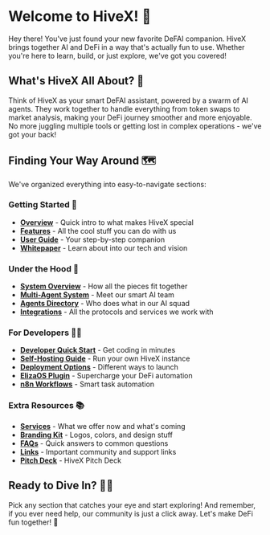 # Welcome to HiveX! 🚀

Hey there! You've just found your new favorite DeFAI companion. HiveX brings together AI and DeFi in a way that's actually fun to use. Whether you're here to learn, build, or just explore, we've got you covered!

## What's HiveX All About? 🤔

Think of HiveX as your smart DeFAI assistant, powered by a swarm of AI agents. They work together to handle everything from token swaps to market analysis, making your DeFi journey smoother and more enjoyable. No more juggling multiple tools or getting lost in complex operations - we've got your back!

## Finding Your Way Around 🗺️

We've organized everything into easy-to-navigate sections:

### Getting Started 🌟
- **[Overview](./overview.md)** - Quick intro to what makes HiveX special
- **[Features](./features.md)** - All the cool stuff you can do with us
- **[User Guide](./user-guide.md)** - Your step-by-step companion
- **[Whitepaper](./whitepaper.md)** - Learn about into our tech and vision

### Under the Hood 🔧
- **[System Overview](./system-overview.md)** - How all the pieces fit together
- **[Multi-Agent System](./multi-agent-system.md)** - Meet our smart AI team
- **[Agents Directory](./agents.md)** - Who does what in our AI squad
- **[Integrations](./integrations.md)** - All the protocols and services we work with

### For Developers 👩‍💻
- **[Developer Quick Start](./quick-start.md)** - Get coding in minutes
- **[Self-Hosting Guide](./self-hosting.md)** - Run your own HiveX instance
- **[Deployment Options](./deployment.md)** - Different ways to launch
- **[ElizaOS Plugin](./plugin.md)** - Supercharge your DeFi automation
- **[n8n Workflows](./n8n.md)** - Smart task automation

### Extra Resources 📚
- **[Services](./services.md)** - What we offer now and what's coming
- **[Branding Kit](./branding.md)** - Logos, colors, and design stuff
- **[FAQs](./faqs.md)** - Quick answers to common questions
- **[Links](./links.md)** - Important community and support links
- **[Pitch Deck](./pitch-deck.pdf)** - HiveX Pitch Deck

## Ready to Dive In? 🏊‍♂️

Pick any section that catches your eye and start exploring! And remember, if you ever need help, our community is just a click away. Let's make DeFi fun together! 🎉
